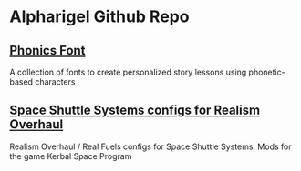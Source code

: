 # Alpharigel Github Repo

## [Phonics Font](https://alpharigel.github.io/phonics-font/)

A collection of fonts to create personalized story lessons using phonetic-based characters

## [Space Shuttle Systems configs for Realism Overhaul](https://github.com/alpharigel/RealismOverhaul/releases)

Realism Overhaul / Real Fuels configs for Space Shuttle Systems. Mods for the game Kerbal Space Program
